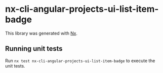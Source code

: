 # nx-cli-angular-projects-ui-list-item-badge

This library was generated with [Nx](https://nx.dev).

## Running unit tests

Run `nx test nx-cli-angular-projects-ui-list-item-badge` to execute the unit tests.
